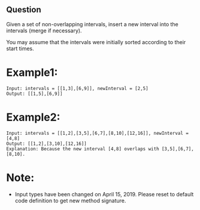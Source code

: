 ## Question
Given a set of non-overlapping intervals, insert a new interval into the intervals (merge if necessary).

You may assume that the intervals were initially sorted according to their start times.

# Example1:
```
Input: intervals = [[1,3],[6,9]], newInterval = [2,5]
Output: [[1,5],[6,9]]
```
# Example2:
```
Input: intervals = [[1,2],[3,5],[6,7],[8,10],[12,16]], newInterval = [4,8]
Output: [[1,2],[3,10],[12,16]]
Explanation: Because the new interval [4,8] overlaps with [3,5],[6,7],[8,10].
```
# Note:
- Input types have been changed on April 15, 2019. Please reset to default code definition to get new method signature.


